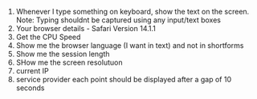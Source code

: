1. Whenever I type something on keyboard, show the text on the screen.
Note: Typing shouldnt be captured using any input/text boxes
2. Your browser details - Safari Version 14.1.1
3. Get the CPU Speed
4. Show me the browser language (I want in text) and not in shortforms
5. Show me the session length
6. SHow me the screen resolutuon
7. current IP
8. service provider
each point should be displayed after a gap of 10 seconds